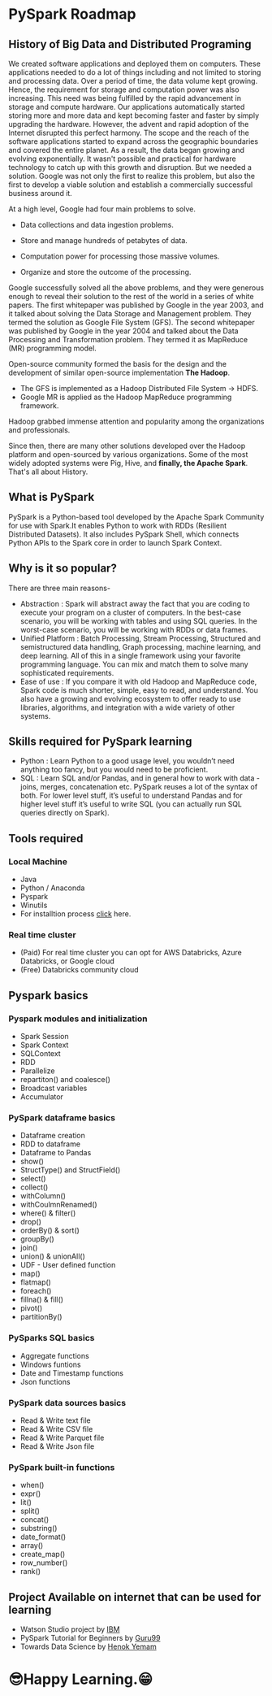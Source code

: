 # PySpark Roadmap

## History of Big Data and Distributed Programing

We created software applications and deployed them on computers. These applications needed to do a lot of things including and not limited to storing and processing data.
Over a period of time, the data volume kept growing. Hence, the requirement for storage and computation power was also increasing. This need was being fulfilled by the rapid advancement in storage and compute hardware.
Our applications automatically started storing more and more data and kept becoming faster and faster by simply upgrading the hardware.
However, the advent and rapid adoption of the Internet disrupted this perfect harmony. The scope and the reach of the software applications started to expand across the geographic boundaries and covered the entire planet.
As a result, the data began growing and evolving exponentially. It wasn't possible and practical for hardware technology to catch up with this growth and disruption.
But we needed a solution. Google was not only the first to realize this problem, but also the first to develop a viable solution and establish a commercially successful business around it.

At a high level,
Google had four main problems to solve.

- Data collections and data ingestion problems.

- Store and manage hundreds of petabytes of data.

- Computation power for processing those massive volumes.

- Organize and store the outcome of the processing.

Google successfully solved all the above problems, and they were generous enough to reveal their solution to the rest of the world in a series of white papers.
The first whitepaper was published by Google in the year 2003, and it talked about solving the Data Storage and Management problem. They termed the solution as Google File System (GFS).
The second whitepaper was published by Google in the year 2004 and talked about the Data Processing and Transformation problem. They termed it as MapReduce (MR) programming model.

Open-source community formed the basis for the design and the development of similar open-source implementation __The Hadoop__.

- The GFS is implemented as a Hadoop Distributed File System -> HDFS.
- Google MR is applied as the Hadoop MapReduce programming framework.

Hadoop grabbed immense attention and popularity among the organizations and professionals.

Since then, there are many other solutions developed over the Hadoop platform and open-sourced by various organizations.
Some of the most widely adopted systems were Pig, Hive, and __finally, the Apache Spark__.
That's all about History.

## What is PySpark

PySpark is a Python-based tool developed by the Apache Spark Community for use with Spark.It enables Python to work with RDDs (Resilient Distributed Datasets).
It also includes PySpark Shell, which connects Python APIs to the Spark core in order to launch Spark Context.

## Why is it so popular?

There are three main reasons-

- Abstraction : Spark will abstract away the fact that you are coding to execute your program on a cluster of computers. In the best-case scenario, you will be working with tables and using SQL queries.
                In the worst-case scenario, you will be working with RDDs or data frames.
- Unified Platform : Batch Processing, Stream Processing, Structured and semistructured data handling, Graph processing, machine learning, and deep learning.
All of this in a single framework using your favorite programming language. You can mix and match them to solve many sophisticated requirements.
- Ease of use : If you compare it with old Hadoop and MapReduce code, Spark code is much shorter, simple, easy to read, and understand. You also have a growing and evolving ecosystem to offer ready to use libraries, algorithms, and integration with a wide variety of other systems.

## Skills required for PySpark learning

- Python : Learn Python to a good usage level, you wouldn’t need anything too fancy, but you would need to be proficient.
- SQL : Learn SQL and/or Pandas, and in general how to work with data - joins, merges, concatenation etc.
        PySpark reuses a lot of the syntax of both. For lower level stuff, it’s useful to understand Pandas and for higher level stuff it’s useful to write SQL (you can actually run SQL queries directly on Spark).
        
## Tools required

###   Local Machine
- Java
- Python / Anaconda
- Pyspark
- Winutils
- For installtion process [click](https://www.javatpoint.com/pyspark-installation#:~:text=PySpark%20requires%20Java%20version%201.8.0%20or%20the%20above,sure%20PySpark%20can%20work%20with%20these%20two%20components.) here.

###   Real time cluster
- (Paid) For real time cluster you can opt for AWS Databricks, Azure Databricks, or Google cloud
- (Free) Databricks community cloud

## Pyspark basics
### Pyspark modules and initialization
- Spark Session
- Spark Context
- SQLContext
- RDD
- Parallelize
- repartiton() and coalesce()
- Broadcast variables
- Accumulator

### PySpark dataframe basics
- Dataframe creation
- RDD to dataframe
- Dataframe to Pandas
- show()
- StructType() and StructField()
- select()
- collect()
- withColumn()
- withCoulmnRenamed()
- where() & filter()
- drop()
- orderBy() & sort()
- groupBy()
- join()
- union() & unionAll()
- UDF - User defined function
- map()
- flatmap()
- foreach()
- fillna() & fill()
- pivot()
- partitionBy()

### PySparks SQL basics
- Aggregate functions
- Windows funtions
- Date and Timestamp functions
- Json functions

### PySpark data sources basics
- Read & Write text file
- Read & Write CSV file
- Read & Write Parquet file
- Read & Write Json file

### PySpark built-in functions
- when()
- expr()
- lit()
- split()
- concat()
- substring()
- date_format()
- array()
- create_map()
- row_number()
- rank()

## Project Available on internet that can be used for learning
- Watson Studio project by [IBM](https://developer.ibm.com/tutorials/getting-started-with-pyspark/)
- PySpark Tutorial for Beginners by [Guru99](https://www.guru99.com/pyspark-tutorial.html)
- Towards Data Science by [Henok Yemam](https://towardsdatascience.com/a-project-driven-approach-to-learning-pyspark-4533c85f52b3)

# 😎Happy Learning.😁
